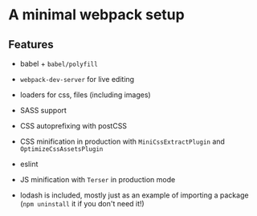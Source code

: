 # A minimal webpack setup

## Features

- babel + `babel/polyfill`
- `webpack-dev-server` for live editing
- loaders for css, files (including images)
- SASS support
- CSS autoprefixing with postCSS
- CSS minification in production with `MiniCssExtractPlugin` and `OptimizeCssAssetsPlugin`
- eslint
- JS minification with `Terser` in production mode

- lodash is included, mostly just as an example of importing a package (`npm uninstall` it if you don't need it!)